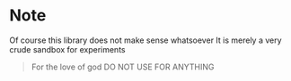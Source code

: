 # Note

Of course this library does not make sense whatsoever
It is merely a very crude sandbox for experiments

> For the love of god
> DO NOT USE FOR ANYTHING